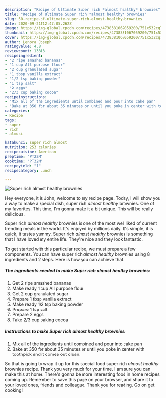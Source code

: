 ```yaml
---
description: "Recipe of Ultimate Super rich *almost healthy* brownies"
title: "Recipe of Ultimate Super rich *almost healthy* brownies"
slug: 50-recipe-of-ultimate-super-rich-almost-healthy-brownies
date: 2020-09-21T12:47:05.262Z
image: https://img-global.cpcdn.com/recipes/4738381067059200/751x532cq70/super-rich-almost-healthy-brownies-recipe-main-photo.jpg
thumbnail: https://img-global.cpcdn.com/recipes/4738381067059200/751x532cq70/super-rich-almost-healthy-brownies-recipe-main-photo.jpg
cover: https://img-global.cpcdn.com/recipes/4738381067059200/751x532cq70/super-rich-almost-healthy-brownies-recipe-main-photo.jpg
author: Lenora Joseph
ratingvalue: 4.8
reviewcount: 13313
recipeingredient:
- "2 ripe smashed bananas"
- "1 cup All purpose flour"
- "2 cup granulated sugar"
- "1 tbsp vanilla extract"
- "1/2 tsp baking powder"
- "1 tsp salt"
- "2 eggs"
- "2/3 cup baking cocoa"
recipeinstructions:
- "Mix all of the ingredients until combined and pour into cake pan"
- "Bake at 350 for about 35 minutes or until you poke in center with toothpick and it comes out clean."
categories:
- Recipe
tags:
- super
- rich
- almost

katakunci: super rich almost 
nutrition: 253 calories
recipecuisine: American
preptime: "PT22M"
cooktime: "PT32M"
recipeyield: "1"
recipecategory: Lunch

---
```



![Super rich *almost healthy* brownies](https://img-global.cpcdn.com/recipes/4738381067059200/751x532cq70/super-rich-almost-healthy-brownies-recipe-main-photo.jpg)

Hey everyone, it is John, welcome to my recipe page. Today, I will show you a way to make a special dish, super rich *almost healthy* brownies. One of my favorites. This time, I'm gonna make it a bit unique. This will be really delicious.

Super rich *almost healthy* brownies is one of the most well liked of current trending meals in the world. It's enjoyed by millions daily. It's simple, it is quick, it tastes yummy. Super rich *almost healthy* brownies is something that I have loved my entire life. They're nice and they look fantastic.




To get started with this particular recipe, we must prepare a few components. You can have super rich *almost healthy* brownies using 8 ingredients and 2 steps. Here is how you can achieve that.

<!--inarticleads1-->

##### The ingredients needed to make Super rich *almost healthy* brownies:

1. Get 2 ripe smashed bananas
1. Make ready 1 cup All purpose flour
1. Get 2 cup granulated sugar
1. Prepare 1 tbsp vanilla extract
1. Make ready 1/2 tsp baking powder
1. Prepare 1 tsp salt
1. Prepare 2 eggs
1. Take 2/3 cup baking cocoa




<!--inarticleads2-->

##### Instructions to make Super rich *almost healthy* brownies:

1. Mix all of the ingredients until combined and pour into cake pan
1. Bake at 350 for about 35 minutes or until you poke in center with toothpick and it comes out clean.




So that is going to wrap it up for this special food super rich *almost healthy* brownies recipe. Thank you very much for your time. I am sure you can make this at home. There's gonna be more interesting food in home recipes coming up. Remember to save this page on your browser, and share it to your loved ones, friends and colleague. Thank you for reading. Go on get cooking!
